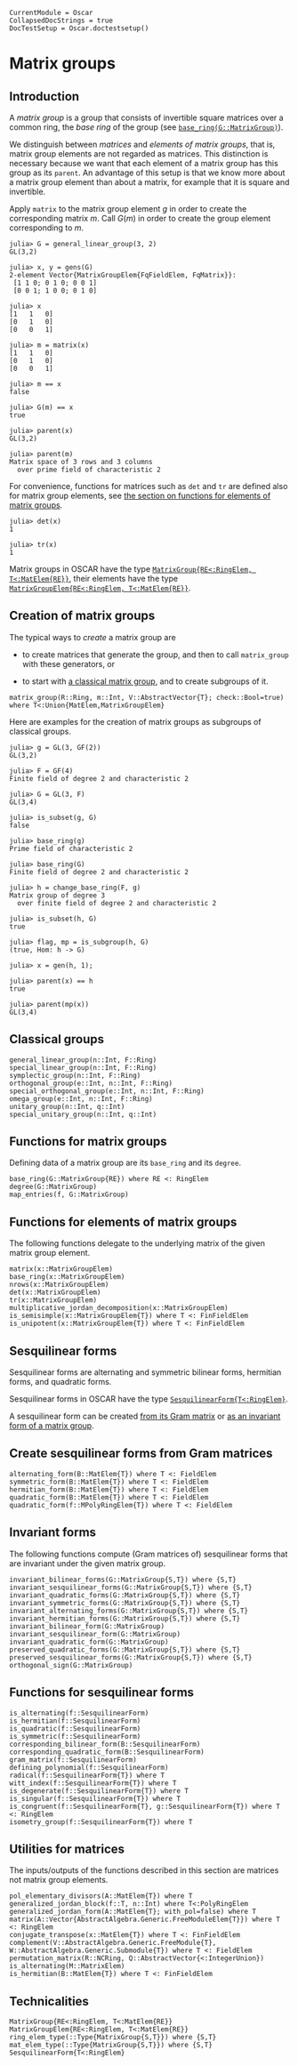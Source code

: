 ```@meta
CurrentModule = Oscar
CollapsedDocStrings = true
DocTestSetup = Oscar.doctestsetup()
```

# Matrix groups

## Introduction

A *matrix group* is a group that consists of invertible square matrices
over a common ring, the *base ring* of the group
(see [`base_ring(G::MatrixGroup)`](@ref)).

We distinguish between *matrices* and *elements of matrix groups*,
that is, matrix group elements are not regarded as matrices.
This distinction is necessary because we want that each element
of a matrix group has this group as its `parent`.
An advantage of this setup is that we know more about a matrix group
element than about a matrix, for example that it is square and invertible.

Apply `matrix` to the matrix group element $g$ in order to create
the corresponding matrix $m$.
Call $G(m)$ in order to create the group element corresponding to $m$.

```jldoctest matgroupxpl
julia> G = general_linear_group(3, 2)
GL(3,2)

julia> x, y = gens(G)
2-element Vector{MatrixGroupElem{FqFieldElem, FqMatrix}}:
 [1 1 0; 0 1 0; 0 0 1]
 [0 0 1; 1 0 0; 0 1 0]

julia> x
[1   1   0]
[0   1   0]
[0   0   1]

julia> m = matrix(x)
[1   1   0]
[0   1   0]
[0   0   1]

julia> m == x
false

julia> G(m) == x
true

julia> parent(x)
GL(3,2)

julia> parent(m)
Matrix space of 3 rows and 3 columns
  over prime field of characteristic 2
```

For convenience, functions for matrices such as `det` and `tr`
are defined also for matrix group elements,
see [the section on functions for elements of matrix groups](@ref "Functions for elements of matrix groups").

```jldoctest matgroupxpl
julia> det(x)
1

julia> tr(x)
1
```

Matrix groups in OSCAR have the type
[`MatrixGroup{RE<:RingElem, T<:MatElem{RE}}`](@ref),
their elements have the type
[`MatrixGroupElem{RE<:RingElem, T<:MatElem{RE}}`](@ref).

## Creation of matrix groups

The typical ways to *create* a matrix group are

- to create matrices that generate the group,
  and then to call `matrix_group` with these generators, or

- to start with [a classical matrix group](@ref "Classical groups"),
  and to create subgroups of it.

```@docs
matrix_group(R::Ring, m::Int, V::AbstractVector{T}; check::Bool=true) where T<:Union{MatElem,MatrixGroupElem}
```

Here are examples for the creation of matrix groups as subgroups
of classical groups.

```jldoctest matgroupxpl
julia> g = GL(3, GF(2))
GL(3,2)

julia> F = GF(4)
Finite field of degree 2 and characteristic 2

julia> G = GL(3, F)
GL(3,4)

julia> is_subset(g, G)
false

julia> base_ring(g)
Prime field of characteristic 2

julia> base_ring(G)
Finite field of degree 2 and characteristic 2

julia> h = change_base_ring(F, g)
Matrix group of degree 3
  over finite field of degree 2 and characteristic 2

julia> is_subset(h, G)
true

julia> flag, mp = is_subgroup(h, G)
(true, Hom: h -> G)

julia> x = gen(h, 1);

julia> parent(x) == h
true

julia> parent(mp(x))
GL(3,4)
```

## Classical groups

```@docs
general_linear_group(n::Int, F::Ring)
special_linear_group(n::Int, F::Ring)
symplectic_group(n::Int, F::Ring)
orthogonal_group(e::Int, n::Int, F::Ring)
special_orthogonal_group(e::Int, n::Int, F::Ring)
omega_group(e::Int, n::Int, F::Ring)
unitary_group(n::Int, q::Int)
special_unitary_group(n::Int, q::Int)
```

## Functions for matrix groups

Defining data of a matrix group are its `base_ring` and its `degree`.

```@docs
base_ring(G::MatrixGroup{RE}) where RE <: RingElem
degree(G::MatrixGroup)
map_entries(f, G::MatrixGroup)
```

## Functions for elements of matrix groups

The following functions delegate to the underlying matrix
of the given matrix group element.

```@docs
matrix(x::MatrixGroupElem)
base_ring(x::MatrixGroupElem)
nrows(x::MatrixGroupElem)
det(x::MatrixGroupElem)
tr(x::MatrixGroupElem)
multiplicative_jordan_decomposition(x::MatrixGroupElem)
is_semisimple(x::MatrixGroupElem{T}) where T <: FinFieldElem
is_unipotent(x::MatrixGroupElem{T}) where T <: FinFieldElem
```

## Sesquilinear forms

Sesquilinear forms are alternating and symmetric bilinear forms,
hermitian forms, and quadratic forms.

Sesquilinear forms in OSCAR have the type
[`SesquilinearForm{T<:RingElem}`](@ref).

A sesquilinear form can be created
[from its Gram matrix](@ref "Create sesquilinear forms from Gram matrices")
or [as an invariant form of a matrix group](@ref "Invariant forms").

## Create sesquilinear forms from Gram matrices

```@docs
alternating_form(B::MatElem{T}) where T <: FieldElem
symmetric_form(B::MatElem{T}) where T <: FieldElem
hermitian_form(B::MatElem{T}) where T <: FieldElem
quadratic_form(B::MatElem{T}) where T <: FieldElem
quadratic_form(f::MPolyRingElem{T}) where T <: FieldElem
```

## Invariant forms

The following functions compute (Gram matrices of) sesquilinear forms
that are invariant under the given matrix group.

```@docs
invariant_bilinear_forms(G::MatrixGroup{S,T}) where {S,T}
invariant_sesquilinear_forms(G::MatrixGroup{S,T}) where {S,T}
invariant_quadratic_forms(G::MatrixGroup{S,T}) where {S,T}
invariant_symmetric_forms(G::MatrixGroup{S,T}) where {S,T}
invariant_alternating_forms(G::MatrixGroup{S,T}) where {S,T}
invariant_hermitian_forms(G::MatrixGroup{S,T}) where {S,T}
invariant_bilinear_form(G::MatrixGroup)
invariant_sesquilinear_form(G::MatrixGroup)
invariant_quadratic_form(G::MatrixGroup)
preserved_quadratic_forms(G::MatrixGroup{S,T}) where {S,T}
preserved_sesquilinear_forms(G::MatrixGroup{S,T}) where {S,T}
orthogonal_sign(G::MatrixGroup)
```

## Functions for sesquilinear forms

```@docs
is_alternating(f::SesquilinearForm)
is_hermitian(f::SesquilinearForm)
is_quadratic(f::SesquilinearForm)
is_symmetric(f::SesquilinearForm)
corresponding_bilinear_form(B::SesquilinearForm)
corresponding_quadratic_form(B::SesquilinearForm)
gram_matrix(f::SesquilinearForm)
defining_polynomial(f::SesquilinearForm)
radical(f::SesquilinearForm{T}) where T
witt_index(f::SesquilinearForm{T}) where T
is_degenerate(f::SesquilinearForm{T}) where T
is_singular(f::SesquilinearForm{T}) where T
is_congruent(f::SesquilinearForm{T}, g::SesquilinearForm{T}) where T <: RingElem
isometry_group(f::SesquilinearForm{T}) where T
```

## Utilities for matrices

The inputs/outputs of the functions described in this section
are matrices not matrix group elements.

```@docs
pol_elementary_divisors(A::MatElem{T}) where T
generalized_jordan_block(f::T, n::Int) where T<:PolyRingElem
generalized_jordan_form(A::MatElem{T}; with_pol=false) where T
matrix(A::Vector{AbstractAlgebra.Generic.FreeModuleElem{T}}) where T <: RingElem
conjugate_transpose(x::MatElem{T}) where T <: FinFieldElem
complement(V::AbstractAlgebra.Generic.FreeModule{T}, W::AbstractAlgebra.Generic.Submodule{T}) where T <: FieldElem
permutation_matrix(R::NCRing, Q::AbstractVector{<:IntegerUnion})
is_alternating(M::MatrixElem)
is_hermitian(B::MatElem{T}) where T <: FinFieldElem
```

## Technicalities

```@docs
MatrixGroup{RE<:RingElem, T<:MatElem{RE}}
MatrixGroupElem{RE<:RingElem, T<:MatElem{RE}}
ring_elem_type(::Type{MatrixGroup{S,T}}) where {S,T}
mat_elem_type(::Type{MatrixGroup{S,T}}) where {S,T}
SesquilinearForm{T<:RingElem}
```
